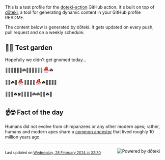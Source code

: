 This is a test profile for the [doteki-action](https://github.com/welpo/doteki-action) GitHub action. It's built on top of [dōteki](https://doteki.org), a tool for generating dynamic content in your GitHub profile README.

The content below is generated by dōteki. It gets updated on every push, pull request and on a weekly schedule.

## 👨‍🌾 Test garden

Hopefully we didn't get gnomed today…

<!-- garden start -->
🌼🌺🌷🍀🌸🌼☘️🌹🌿🐝🥀🍄🌿<sub><img src="https://raw.githubusercontent.com/welpo/doteki-action/main/assets/gnomed.png" width="21" alt="Consider yourself gnomed"></sub>☘️
<!-- garden end --><!-- garden start -->
🐝🌿☘️🐝<sub><img src="https://raw.githubusercontent.com/welpo/doteki-action/main/assets/gnomed.png" width="21" alt="Consider yourself gnomed"></sub>🐇🥀🐸🌸<sub><img src="https://raw.githubusercontent.com/welpo/doteki-action/main/assets/gnomed.png" width="21" alt="Consider yourself gnomed"></sub>☘️🥀🦋🦋🍀
<!-- garden end --><!-- garden start -->
🌷🦋🐝☘️🍀🌳🌸🌷🌸☘️☘️🌸🐝☘️🌸
<!-- garden end -->

## ☝️🤓 Fact of the day

<!-- did_you_know start -->
Humans did not evolve from chimpanzees or any other modern apes; rather, humans and modern apes share a [common ancestor](https://en.wikipedia.org/wiki/Chimpanzee%E2%80%93human_last_common_ancestor) that lived roughly 10 million years ago.
<!-- did_you_know end -->

---

<a href="https://doteki.org"><img src="https://img.shields.io/badge/powered_by-d%C5%8Dteki-0?style=flat-square&labelColor=202b2d&color=5E936C" align="right" alt="Powered by dōteki"></a> <div style="text-align: left;"><sub>
<!-- last_updated start -->Last updated on <a href="https://github.com/welpo/doteki-action/actions/workflows/ci.yaml">Wednesday, 28 February 2024 at 02:30<!-- last_updated end --></sub></div>

